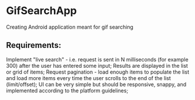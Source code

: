 ﻿# GifSearchApp
Creating Android application meant for gif searching

## Requirements:
Implement "live search" - i.e. request is sent in N milliseconds (for example 300) after the user has entered some input;
Results are displayed in the list or grid of items;
Request pagination - load enough items to populate the list and load more items every time the user scrolls to the end of the list (limit/offset);
UI can be very simple but should be responsive, snappy, and implemented according to the platform guidelines;
